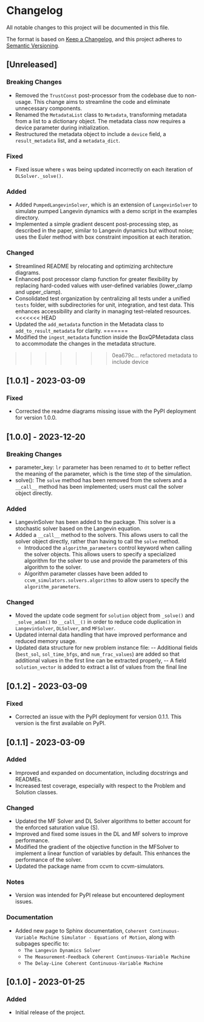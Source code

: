# Changelog

All notable changes to this project will be documented in this file.

The format is based on [Keep a Changelog](https://keepachangelog.com/en/1.0.0/),
and this project adheres to [Semantic Versioning](https://semver.org/spec/v2.0.0.html).

## [Unreleased]
### Breaking Changes
- Removed the `TrustConst` post-processor from the codebase due to non-usage. This
  change aims to streamline the code and eliminate unnecessary components.
- Renamed the `MetadataList` class to `Metadata`, transforming metadata from a list
  to a dictionary object. The metadata class now requires a device parameter
  during initialization.
- Restructured the metadata object to include a `device` field, a
  `result_metadata` list, and a `metadata_dict`.

### Fixed 
- Fixed issue where `s` was being updated incorrectly on each iteration  of `DLSolver._solve()`.

### Added
- Added `PumpedLangevinSolver`, which is an extension of `LangevinSolver` to simulate pumped Langevin dynamics with a demo script in the examples directory.
- Implemented a simple gradient descent post-processing step, as described in the paper, similar to Langevin dynamics but without noise; uses the Euler method with box constraint imposition at each iteration.

### Changed
- Streamlined README by relocating and optimizing architecture diagrams.
- Enhanced post processor clamp function for greater flexibility by replacing
  hard-coded values with user-defined variables (lower_clamp and upper_clamp).
- Consolidated test organization by centralizing all tests under a unified
  `tests` folder, with subdirectories for unit, integration, and test data. This
  enhances accessibility and clarity in managing test-related resources.
<<<<<<< HEAD
- Updated the `add_metadata` function in the Metadata class to
  `add_to_result_metadata` for clarity.
=======
- Modified the `ingest_metadata` function inside the BoxQPMetadata class to
  accommodate the changes in the metadata structure.
>>>>>>> 0ea679c... refactored metadata to include device

## [1.0.1] - 2023-03-09
### Fixed
- Corrected the readme diagrams missing issue with the PyPI deployment for version 1.0.0.

## [1.0.0] - 2023-12-20
### Breaking Changes
- parameter_key: `lr` parameter has been renamed to `dt` to better reflect the meaning of the parameter, which is the time step of the simulation.
- solve(): The `solve` method has been removed from the solvers and a `__call__` method has been implemented; users must call the solver object directly.

### Added
- LangevinSolver has been added to the package. This solver is a stochastic solver based on the Langevin equation.
- Added a `__call__` method to the solvers. This allows users to call the solver object directly, rather than having to call the `solve` method.
  - Introduced the `algorithm_parameters` control keyword when calling the solver objects. This allows users to specify a specialized algorithm for the solver to use and provide the parameters of this algorithm to the solver.
  - Algorithm parameter classes have been added to `ccvm_simulators.solvers.algorithms` to allow users to specify the `algorithm_parameters`.

### Changed
- Moved the update code segment for `solution` object from `_solve()` and `_solve_adam()` to `__call__()` in order to reduce code duplication in `LangevinSolver`, `DLSolver`, and `MFSolver`.
- Updated internal data handling that have improved performance and reduced memory usage.
- Updated data structure for new problem instance file:
	-- Additional fields (`best_sol`, `sol_time_bfgs`, and `num_frac_values`) are added so that additional values in the first line can be extracted properly,
	-- A field `solution_vector` is added to extract a list of values from the final line

## [0.1.2] - 2023-03-09
### Fixed
- Corrected an issue with the PyPI deployment for version 0.1.1. This version is the first available on PyPI.

## [0.1.1] - 2023-03-09
### Added
- Improved and expanded on documentation, including docstrings and READMEs.
- Increased test coverage, especially with respect to the Problem and Solution classes.

### Changed
- Updated the MF Solver and DL Solver algorithms to better account for the enforced saturation value (S).
- Improved and fixed some issues in the DL and MF solvers to improve performance.
- Modified the gradient of the objective function in the MFSolver to implement a linear function of variables by default. This enhances the performance of the solver.
- Updated the package name from ccvm to ccvm-simulators.

### Notes
- Version was intended for PyPI release but encountered deployment issues.

### Documentation
- Added new page to Sphinx documentation, `Coherent Continuous-Variable Machine Simulator - Equations of Motion`, along with subpages specific to:
    - `The Langevin Dynamics Solver`
    - `The Measurement-Feedback Coherent Continuous-Variable Machine`
    - `The Delay-Line Coherent Continuous-Variable Machine`

## [0.1.0] - 2023-01-25
### Added
- Initial release of the project.
